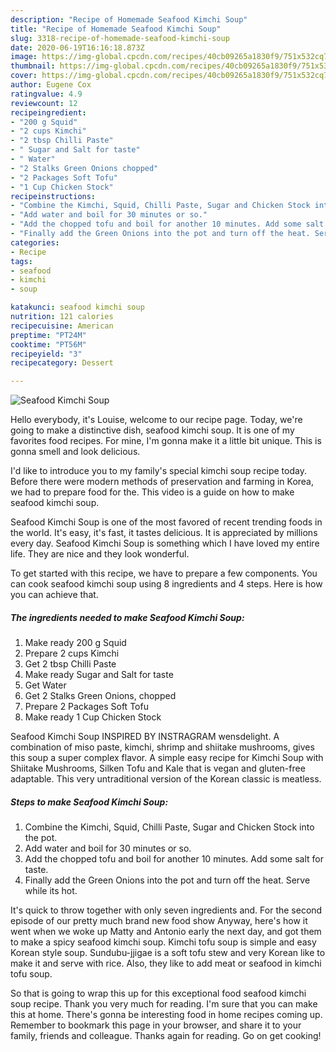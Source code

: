 ```yaml
---
description: "Recipe of Homemade Seafood Kimchi Soup"
title: "Recipe of Homemade Seafood Kimchi Soup"
slug: 3318-recipe-of-homemade-seafood-kimchi-soup
date: 2020-06-19T16:16:18.873Z
image: https://img-global.cpcdn.com/recipes/40cb09265a1830f9/751x532cq70/seafood-kimchi-soup-recipe-main-photo.jpg
thumbnail: https://img-global.cpcdn.com/recipes/40cb09265a1830f9/751x532cq70/seafood-kimchi-soup-recipe-main-photo.jpg
cover: https://img-global.cpcdn.com/recipes/40cb09265a1830f9/751x532cq70/seafood-kimchi-soup-recipe-main-photo.jpg
author: Eugene Cox
ratingvalue: 4.9
reviewcount: 12
recipeingredient:
- "200 g Squid"
- "2 cups Kimchi"
- "2 tbsp Chilli Paste"
- " Sugar and Salt for taste"
- " Water"
- "2 Stalks Green Onions chopped"
- "2 Packages Soft Tofu"
- "1 Cup Chicken Stock"
recipeinstructions:
- "Combine the Kimchi, Squid, Chilli Paste, Sugar and Chicken Stock into the pot."
- "Add water and boil for 30 minutes or so."
- "Add the chopped tofu and boil for another 10 minutes. Add some salt for taste."
- "Finally add the Green Onions into the pot and turn off the heat. Serve while its hot."
categories:
- Recipe
tags:
- seafood
- kimchi
- soup

katakunci: seafood kimchi soup 
nutrition: 121 calories
recipecuisine: American
preptime: "PT24M"
cooktime: "PT56M"
recipeyield: "3"
recipecategory: Dessert

---
```



![Seafood Kimchi Soup](https://img-global.cpcdn.com/recipes/40cb09265a1830f9/751x532cq70/seafood-kimchi-soup-recipe-main-photo.jpg)

Hello everybody, it's Louise, welcome to our recipe page. Today, we're going to make a distinctive dish, seafood kimchi soup. It is one of my favorites food recipes. For mine, I'm gonna make it a little bit unique. This is gonna smell and look delicious.

I&#39;d like to introduce you to my family&#39;s special kimchi soup recipe today. Before there were modern methods of preservation and farming in Korea, we had to prepare food for the. This video is a guide on how to make seafood kimchi soup.

Seafood Kimchi Soup is one of the most favored of recent trending foods in the world. It's easy, it's fast, it tastes delicious. It is appreciated by millions every day. Seafood Kimchi Soup is something which I have loved my entire life. They are nice and they look wonderful.


To get started with this recipe, we have to prepare a few components. You can cook seafood kimchi soup using 8 ingredients and 4 steps. Here is how you can achieve that.

<!--inarticleads1-->

##### The ingredients needed to make Seafood Kimchi Soup:

1. Make ready 200 g Squid
1. Prepare 2 cups Kimchi
1. Get 2 tbsp Chilli Paste
1. Make ready  Sugar and Salt for taste
1. Get  Water
1. Get 2 Stalks Green Onions, chopped
1. Prepare 2 Packages Soft Tofu
1. Make ready 1 Cup Chicken Stock


Seafood Kimchi Soup INSPIRED BY INSTRAGRAM wensdelight. A combination of miso paste, kimchi, shrimp and shiitake mushrooms, gives this soup a super complex flavor. A simple easy recipe for Kimchi Soup with Shiitake Mushrooms, Silken Tofu and Kale that is vegan and gluten-free adaptable. This very untraditional version of the Korean classic is meatless. 

<!--inarticleads2-->

##### Steps to make Seafood Kimchi Soup:

1. Combine the Kimchi, Squid, Chilli Paste, Sugar and Chicken Stock into the pot.
1. Add water and boil for 30 minutes or so.
1. Add the chopped tofu and boil for another 10 minutes. Add some salt for taste.
1. Finally add the Green Onions into the pot and turn off the heat. Serve while its hot.


It&#39;s quick to throw together with only seven ingredients and. For the second episode of our pretty much brand new food show Anyway, here&#39;s how it went when we woke up Matty and Antonio early the next day, and got them to make a spicy seafood kimchi soup. Kimchi tofu soup is simple and easy Korean style soup. Sundubu-jjigae is a soft tofu stew and very Korean like to make it and serve with rice. Also, they like to add meat or seafood in kimchi tofu soup. 

So that is going to wrap this up for this exceptional food seafood kimchi soup recipe. Thank you very much for reading. I'm sure that you can make this at home. There's gonna be interesting food in home recipes coming up. Remember to bookmark this page in your browser, and share it to your family, friends and colleague. Thanks again for reading. Go on get cooking!
